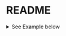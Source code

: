 # README


<details>
  <summary> See Example below </summary>
  <pre>
    *To build [signal-collection](signal-collection) module:*
  
    ````
    $ .gradlew :signal-collection
    ````
  </pre>
</details>
